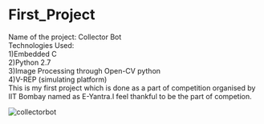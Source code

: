 # First_Project
Name of the project: Collector Bot</br>
Technologies Used:</br>
1)Embedded C</br>
2)Python 2.7</br>
3)Image Processing through Open-CV python</br>
4)V-REP (simulating platform)</br>
This is my first project which is done as a part of competition organised by IIT Bombay named as E-Yantra.I feel thankful to be the part of competion. </br>

![collectorbot](https://user-images.githubusercontent.com/38732642/39397615-f0e8950a-4b1f-11e8-8b8e-8dda70cc81e3.JPG)
